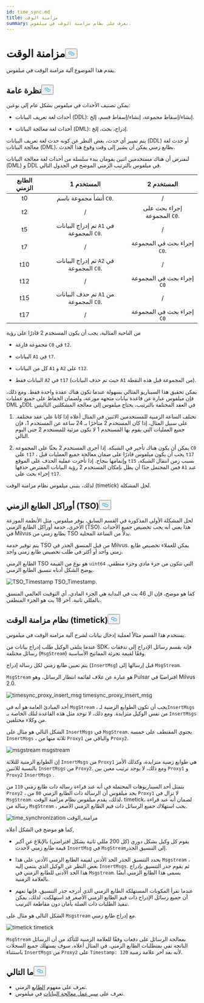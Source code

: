 ```yaml
---
id: time_sync.md
title: مزامنة الوقت
summary: تعرف على نظام مزامنة الوقت في ميلفوس.
---
```

<h1 id="Time-Synchronization" class="common-anchor-header">مزامنة الوقت<button data-href="#Time-Synchronization" class="anchor-icon" translate="no">
      <svg translate="no"
        aria-hidden="true"
        focusable="false"
        height="20"
        version="1.1"
        viewBox="0 0 16 16"
        width="16"
      >
        <path
          fill="#0092E4"
          fill-rule="evenodd"
          d="M4 9h1v1H4c-1.5 0-3-1.69-3-3.5S2.55 3 4 3h4c1.45 0 3 1.69 3 3.5 0 1.41-.91 2.72-2 3.25V8.59c.58-.45 1-1.27 1-2.09C10 5.22 8.98 4 8 4H4c-.98 0-2 1.22-2 2.5S3 9 4 9zm9-3h-1v1h1c1 0 2 1.22 2 2.5S13.98 12 13 12H9c-.98 0-2-1.22-2-2.5 0-.83.42-1.64 1-2.09V6.25c-1.09.53-2 1.84-2 3.25C6 11.31 7.55 13 9 13h4c1.45 0 3-1.69 3-3.5S14.5 6 13 6z"
        ></path>
      </svg>
    </button></h1><p>يقدم هذا الموضوع آلية مزامنة الوقت في ميلفوس.</p>
<h2 id="Overview" class="common-anchor-header">نظرة عامة<button data-href="#Overview" class="anchor-icon" translate="no">
      <svg translate="no"
        aria-hidden="true"
        focusable="false"
        height="20"
        version="1.1"
        viewBox="0 0 16 16"
        width="16"
      >
        <path
          fill="#0092E4"
          fill-rule="evenodd"
          d="M4 9h1v1H4c-1.5 0-3-1.69-3-3.5S2.55 3 4 3h4c1.45 0 3 1.69 3 3.5 0 1.41-.91 2.72-2 3.25V8.59c.58-.45 1-1.27 1-2.09C10 5.22 8.98 4 8 4H4c-.98 0-2 1.22-2 2.5S3 9 4 9zm9-3h-1v1h1c1 0 2 1.22 2 2.5S13.98 12 13 12H9c-.98 0-2-1.22-2-2.5 0-.83.42-1.64 1-2.09V6.25c-1.09.53-2 1.84-2 3.25C6 11.31 7.55 13 9 13h4c1.45 0 3-1.69 3-3.5S14.5 6 13 6z"
        ></path>
      </svg>
    </button></h2><p>يمكن تصنيف الأحداث في ميلفوس بشكل عام إلى نوعين:</p>
<ul>
<li><p>أحداث لغة تعريف البيانات (DDL): إنشاء/إسقاط مجموعة، إنشاء/إسقاط قسم، إلخ.</p></li>
<li><p>أحداث لغة معالجة البيانات (DML): إدراج، بحث، إلخ.</p></li>
</ul>
<p>يتم تمييز أي حدث، بغض النظر عن كونه حدث لغة تعريف البيانات (DDL) أو حدث لغة معالجة البيانات (DML)، بطابع زمني يمكن أن يشير إلى وقت وقوع هذا الحدث.</p>
<p>لنفترض أن هناك مستخدمين اثنين يقومان ببدء سلسلة من أحداث لغة معالجة البيانات (DML) و DDL في ميلفوس بالترتيب الزمني الموضح في الجدول التالي.</p>
<table>
<thead>
<tr><th style="text-align:center">الطابع الزمني</th><th style="text-align:center">المستخدم 1</th><th style="text-align:center">المستخدم 2</th></tr>
</thead>
<tbody>
<tr><td style="text-align:center">t0</td><td style="text-align:center">أنشأ مجموعة باسم <code translate="no">C0</code>.</td><td style="text-align:center">/</td></tr>
<tr><td style="text-align:center">t2</td><td style="text-align:center">/</td><td style="text-align:center">إجراء بحث على المجموعة <code translate="no">C0</code>.</td></tr>
<tr><td style="text-align:center">t5</td><td style="text-align:center">تم إدراج البيانات <code translate="no">A1</code> في المجموعة <code translate="no">C0</code>.</td><td style="text-align:center">/</td></tr>
<tr><td style="text-align:center">t7</td><td style="text-align:center">/</td><td style="text-align:center">إجراء بحث في المجموعة <code translate="no">C0</code>.</td></tr>
<tr><td style="text-align:center">t10</td><td style="text-align:center">تم إدراج البيانات <code translate="no">A2</code> في المجموعة <code translate="no">C0</code>.</td><td style="text-align:center">/</td></tr>
<tr><td style="text-align:center">t12</td><td style="text-align:center">/</td><td style="text-align:center">إجراء بحث في المجموعة <code translate="no">C0</code></td></tr>
<tr><td style="text-align:center">t15</td><td style="text-align:center">تم حذف البيانات <code translate="no">A1</code> من المجموعة <code translate="no">C0</code>.</td><td style="text-align:center">/</td></tr>
<tr><td style="text-align:center">t17</td><td style="text-align:center">/</td><td style="text-align:center">إجراء بحث في المجموعة <code translate="no">C0</code></td></tr>
</tbody>
</table>
<p>من الناحية المثالية، يجب أن يكون المستخدم 2 قادرًا على رؤية</p>
<ul>
<li><p>مجموعة فارغة <code translate="no">C0</code> في <code translate="no">t2</code>.</p></li>
<li><p>البيانات <code translate="no">A1</code> في <code translate="no">t7</code>.</p></li>
<li><p>كل من البيانات <code translate="no">A1</code> و <code translate="no">A2</code> على <code translate="no">t12</code>.</p></li>
<li><p>البيانات فقط <code translate="no">A2</code> في <code translate="no">t17</code> (حيث تم حذف البيانات <code translate="no">A1</code> من المجموعة قبل هذه النقطة).</p></li>
</ul>
<p>يمكن تحقيق هذا السيناريو المثالي بسهولة عندما تكون هناك عقدة واحدة فقط. ومع ذلك، فإن ميلفوس عبارة عن قاعدة بيانات متجهة موزعة، ولضمان الحفاظ على جميع عمليات DML وDDL في العقد المختلفة بالترتيب، يحتاج ميلفوس إلى معالجة المشكلتين التاليتين</p>
<ol>
<li><p>تختلف الساعة الزمنية للمستخدمين الاثنين في المثال أعلاه إذا كانا على عقد مختلفة. على سبيل المثال، إذا كان المستخدم 2 متأخرًا بـ 24 ساعة عن المستخدم 1، فإن جميع العمليات التي يقوم بها المستخدم 1 لا تكون مرئية للمستخدم 2 حتى اليوم التالي.</p></li>
<li><p>يمكن أن يكون هناك تأخير في الشبكة. إذا أجرى المستخدم 2 بحثًا على المجموعة <code translate="no">C0</code> على <code translate="no">t17</code> ، يجب أن يكون ميلفوس قادرًا على ضمان معالجة جميع العمليات قبل <code translate="no">t17</code> وإتمامها بنجاح. إذا تأخرت عملية الحذف على الموقع <code translate="no">t15</code> بسبب زمن انتقال الشبكة، فمن المحتمل جدًا أن يظل بإمكان المستخدم 2 رؤية البيانات المفترض حذفها <code translate="no">A1</code> عند إجراء بحث على <code translate="no">t17</code>.</p></li>
</ol>
<p>لذلك، يتبنى ميلفوس نظام مزامنة الوقت (timetick) لحل المشكلة.</p>
<h2 id="Timestamp-oracle-TSO" class="common-anchor-header">أوراكل الطابع الزمني (TSO)<button data-href="#Timestamp-oracle-TSO" class="anchor-icon" translate="no">
      <svg translate="no"
        aria-hidden="true"
        focusable="false"
        height="20"
        version="1.1"
        viewBox="0 0 16 16"
        width="16"
      >
        <path
          fill="#0092E4"
          fill-rule="evenodd"
          d="M4 9h1v1H4c-1.5 0-3-1.69-3-3.5S2.55 3 4 3h4c1.45 0 3 1.69 3 3.5 0 1.41-.91 2.72-2 3.25V8.59c.58-.45 1-1.27 1-2.09C10 5.22 8.98 4 8 4H4c-.98 0-2 1.22-2 2.5S3 9 4 9zm9-3h-1v1h1c1 0 2 1.22 2 2.5S13.98 12 13 12H9c-.98 0-2-1.22-2-2.5 0-.83.42-1.64 1-2.09V6.25c-1.09.53-2 1.84-2 3.25C6 11.31 7.55 13 9 13h4c1.45 0 3-1.69 3-3.5S14.5 6 13 6z"
        ></path>
      </svg>
    </button></h2><p>لحل المشكلة الأولى المذكورة في القسم السابق، يوفر ميلفوس، مثل الأنظمة الموزعة الأخرى، خدمة أوراكل الطابع الزمني (TSO). هذا يعني أنه يجب تخصيص جميع الأحداث في Milvus بطابع زمني من TSO بدلاً من الساعة المحلية.</p>
<p>يتم توفير خدمة TSO من قبل المنسق الجذر في Milvus. يمكن للعملاء تخصيص طابع زمني واحد أو أكثر في طلب تخصيص طابع زمني واحد.</p>
<p>الطابع الزمني TSO هو نوع من القيمة <code translate="no">uint64</code> التي تتكون من جزء مادي وجزء منطقي. يوضح الشكل أدناه تنسيق الطابع الزمني.</p>
<p>
  
   <span class="img-wrapper"> <img translate="no" src="/docs/v2.5.x/assets/TSO_Timestamp.png" alt="TSO_Timestamp" class="doc-image" id="tso_timestamp" />
   </span> <span class="img-wrapper"> <span>TSO_Timestamp</span>. </span></p>
<p>كما هو موضح، فإن ال 46 بت في البداية هي الجزء المادي، أي التوقيت العالمي المنسق بالمللي ثانية. آخر 18 بت هو الجزء المنطقي.</p>
<h2 id="Time-synchronization-system-timetick" class="common-anchor-header">نظام مزامنة الوقت (timetick)<button data-href="#Time-synchronization-system-timetick" class="anchor-icon" translate="no">
      <svg translate="no"
        aria-hidden="true"
        focusable="false"
        height="20"
        version="1.1"
        viewBox="0 0 16 16"
        width="16"
      >
        <path
          fill="#0092E4"
          fill-rule="evenodd"
          d="M4 9h1v1H4c-1.5 0-3-1.69-3-3.5S2.55 3 4 3h4c1.45 0 3 1.69 3 3.5 0 1.41-.91 2.72-2 3.25V8.59c.58-.45 1-1.27 1-2.09C10 5.22 8.98 4 8 4H4c-.98 0-2 1.22-2 2.5S3 9 4 9zm9-3h-1v1h1c1 0 2 1.22 2 2.5S13.98 12 13 12H9c-.98 0-2-1.22-2-2.5 0-.83.42-1.64 1-2.09V6.25c-1.09.53-2 1.84-2 3.25C6 11.31 7.55 13 9 13h4c1.45 0 3-1.69 3-3.5S14.5 6 13 6z"
        ></path>
      </svg>
    </button></h2><p>يستخدم هذا القسم مثالاً لعملية إدخال بيانات لشرح آلية مزامنة الوقت في ميلفوس.</p>
<p>عندما يتلقى الوكيل طلب إدراج بيانات من SDK، فإنه يقسم رسائل الإدراج إلى تدفقات رسائل مختلفة (<code translate="no">MsgStream</code>) وفقًا لقيمة تجزئة المفاتيح الأساسية.</p>
<p>يتم تعيين طابع زمني لكل رسالة إدراج (<code translate="no">InsertMsg</code>) قبل إرسالها إلى <code translate="no">MsgStream</code>.</p>
<div class="alert note">
  <code translate="no">MsgStream</code> هو عبارة عن غلاف لقائمة انتظار الرسائل، وهو Pulsar افتراضيًا في Milvus 2.0.</div>
<p>
  
   <span class="img-wrapper"> <img translate="no" src="/docs/v2.5.x/assets/timesync_proxy_insert_msg.png" alt="timesync_proxy_insert_msg" class="doc-image" id="timesync_proxy_insert_msg" />
   </span> <span class="img-wrapper"> <span>timesync_proxy_insert_msg</span> </span></p>
<p>أحد المبادئ العامة هو أنه في <code translate="no">MsgStream</code> ، يجب أن تكون الطوابع الزمنية لـ<code translate="no">InsertMsgs</code> من نفس الوكيل متزايدة. ومع ذلك، لا توجد مثل هذه القاعدة لتلك الخاصة بـ <code translate="no">InsertMsgs</code> من وكلاء مختلفين.</p>
<p>الشكل التالي هو مثال على <code translate="no">InsertMsgs</code> في <code translate="no">MsgStream</code>. يحتوي المقتطف على خمسة <code translate="no">InsertMsgs</code> ، ثلاثة منها من <code translate="no">Proxy1</code> والباقي من <code translate="no">Proxy2</code>.</p>
<p>
  
   <span class="img-wrapper"> <img translate="no" src="/docs/v2.5.x/assets/msgstream.png" alt="msgstream" class="doc-image" id="msgstream" />
   </span> <span class="img-wrapper"> <span>msgstream</span> </span></p>
<p>إن الطوابع الزمنية للثلاثة <code translate="no">InsertMsgs</code> من <code translate="no">Proxy1</code> هي طوابع زمنية متزايدة، وكذلك الأمر بالنسبة للاثنين <code translate="no">InsertMsgs</code> من <code translate="no">Proxy2</code>. ومع ذلك، لا يوجد ترتيب معين بين <code translate="no">Proxy1</code> و <code translate="no">Proxy2</code> <code translate="no">InsertMsgs</code> .</p>
<p>يتمثل أحد السيناريوهات المحتملة في أنه عند قراءة رسالة ذات طابع زمني <code translate="no">110</code> من <code translate="no">Proxy2</code> ، يجد ميلفوس أن الرسالة ذات الطابع الزمني <code translate="no">80</code> من <code translate="no">Proxy1</code> لا تزال في <code translate="no">MsgStream</code>. لذلك، يقدم ميلفوس نظام مزامنة الوقت، timetick، لضمان أنه عند قراءة رسالة من <code translate="no">MsgStream</code> ، يجب استهلاك جميع الرسائل ذات قيم الطابع الزمني الأصغر.</p>
<p>
  
   <span class="img-wrapper"> <img translate="no" src="/docs/v2.5.x/assets/time_synchronization.png" alt="time_synchronization" class="doc-image" id="time_synchronization" />
   </span> <span class="img-wrapper"> <span>مزامنة_الوقت</span> </span></p>
<p>كما هو موضح في الشكل أعلاه,</p>
<ul>
<li><p>يقوم كل وكيل بشكل دوري (كل 200 مللي ثانية بشكل افتراضي) بالإبلاغ عن أكبر قيمة طابع زمني لأحدث <code translate="no">InsertMsg</code> في <code translate="no">MsgStream</code>إلى التنسيق الجذر.</p></li>
<li><p>يحدد التنسيق الجذر الحد الأدنى لقيمة الطابع الزمني الأدنى على هذا <code translate="no">Msgstream</code> ، بغض النظر عن الوكيل الذي ينتمي إليه <code translate="no">InsertMsgs</code>. ثم يقوم جذر التنسيق بإدراج هذا الحد الأدنى للطابع الزمني في <code translate="no">Msgstream</code>. يسمى هذا الطابع الزمني أيضًا بالعلامة الزمنية.</p></li>
<li><p>عندما تقرأ المكونات المستهلكة الطابع الزمني الذي أدرجه جذر التنسيق، فإنها تفهم أن جميع رسائل الإدراج ذات قيم الطابع الزمني الأصغر قد استهلكت. لذلك، يمكن تنفيذ الطلبات ذات الصلة بأمان دون مقاطعة الترتيب.</p></li>
</ul>
<p>الشكل التالي هو مثال على <code translate="no">Msgstream</code> مع إدراج طابع زمني.</p>
<p>
  
   <span class="img-wrapper"> <img translate="no" src="/docs/v2.5.x/assets/timetick.png" alt="timetick" class="doc-image" id="timetick" />
   </span> <span class="img-wrapper"> <span>timetick</span> </span></p>
<p><code translate="no">MsgStream</code> بمعالجة الرسائل على دفعات وفقًا للعلامة الزمنية للتأكد من أن الرسائل الناتجة تفي بمتطلبات الطابع الزمني. في المثال أعلاه، سوف يستهلك جميع السجلات باستثناء <code translate="no">InsertMsgs</code> من <code translate="no">Proxy2</code> على <code translate="no">Timestamp: 120</code> لأنه بعد آخر علامة زمنية.</p>
<h2 id="Whats-next" class="common-anchor-header">ما التالي<button data-href="#Whats-next" class="anchor-icon" translate="no">
      <svg translate="no"
        aria-hidden="true"
        focusable="false"
        height="20"
        version="1.1"
        viewBox="0 0 16 16"
        width="16"
      >
        <path
          fill="#0092E4"
          fill-rule="evenodd"
          d="M4 9h1v1H4c-1.5 0-3-1.69-3-3.5S2.55 3 4 3h4c1.45 0 3 1.69 3 3.5 0 1.41-.91 2.72-2 3.25V8.59c.58-.45 1-1.27 1-2.09C10 5.22 8.98 4 8 4H4c-.98 0-2 1.22-2 2.5S3 9 4 9zm9-3h-1v1h1c1 0 2 1.22 2 2.5S13.98 12 13 12H9c-.98 0-2-1.22-2-2.5 0-.83.42-1.64 1-2.09V6.25c-1.09.53-2 1.84-2 3.25C6 11.31 7.55 13 9 13h4c1.45 0 3-1.69 3-3.5S14.5 6 13 6z"
        ></path>
      </svg>
    </button></h2><ul>
<li>تعرف على مفهوم <a href="/docs/ar/timestamp.md">الطابع</a> الزمني.</li>
<li>تعرف على <a href="/docs/ar/data_processing.md">سير عمل معالجة البيانات</a> في ميلفوس.</li>
</ul>
